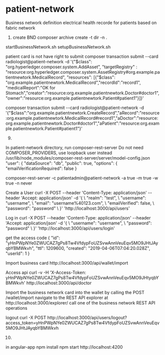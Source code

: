 # patient-network

Business network definition
electrical health recorde for patients based on fabric network

1. create BND
composer archive create -t dir -n .

startBusinessNetwork.sh
setupBusinessNetwork.sh

patient card is not have right to submit
composer transaction submit --card radiologist@patient-network -d '{"$class": "org.hyperledger.composer.system.AddAsset", "targetRegistry" : "resource:org.hyperledger.composer.system.AssetRegistry#org.example.patientnewtork.MedicalRecord", "resources": [{"$class": "org.example.patientnewtork.MedicalRecord","recordId":"record1", "medicalReport":"OK for Stomach","creator":"resource:org.example.patientnewtork.Doctor#doctor1","owner":"resource:org.example.patientnewtork.Patient#patient1"}]}'

composer transaction submit --card radiologist@patient-network -d '{"$class":"org.example.patientnewtork.CreateRecord","aRecord":"resource:org.example.patientnewtork.MedicalRecord#record1","aDoctor":"resource:org.example.patientnewtork.Doctor#doctor1","aPatient":"resource:org.example.patientnewtork.Patient#patient1"}'


9. 
In patient-network directory, run composer-rest-server
Do not need COMPOSER_PROVIDERS, use loopback user instead
   /usr/lib/node_modules/composer-rest-server/server/model-config.json
   "user": {
    "dataSource": "db",
    "public": true,
    "options": {
      "emailVerificationRequired": false
    }
  
composer-rest-server -c patientadmin@patient-network -a true -m true -w true -n never

Create a User 
curl -X POST --header 'Content-Type: application/json' --header 'Accept: application/json' -d '{ \ 
   "realm": "test", \ 
   "username": "username", \ 
   "email": "username%40123.com", \ 
   "emailVerified": false, \ 
   "password": "password" \ 
 }' 'http://localhost:3000/api/users'

Log in 
curl -X POST --header 'Content-Type: application/json' --header 'Accept: application/json' -d '{ \ 
   "username": "username", \ 
   "password": "password" \ 
 }' 'http://localhost:3000/api/users/login'

get the access code
{
  "id": "yHnPWpNYe0ZWUCAZ7gPs8Tw4VfdypFoUZSvwAnnVeuEqv5MO9JHtJAyqbYBMWkvh",
  "ttl": 1209600,
  "created": "2019-04-06T07:04:20.028Z",
  "userId": 1
}

Import business card
http://localhost:3000/api/wallet/import  

Access api
curl -v -H 'X-Access-Token: yHnPWpNYe0ZWUCAZ7gPs8Tw4VfdypFoUZSvwAnnVeuEqv5MO9JHtyqbYBMWkvh' http://localhost:3000/api/doctor

Import the business network card into the wallet by calling the POST /wallet/import 
navigate to the REST API explorer at http://localhost:3000/explorer/ call one of the business network REST API operations 

logout
curl -X POST http://localhost:3000/api/users/logout?access_token=yHnPWpNYe0ZWUCAZ7gPs8Tw4VfdypFoUZSvwAnnVeuEqv5MO9JHtJAyqbYBMWkvh

10.
in angular-app
npm install
npm start
http://localhost:4200


